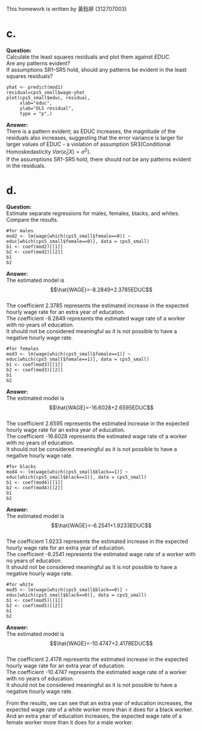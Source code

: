 This homework is written by  黃鈺婷 (312707003)
# c.  
**Question:**  
Calculate the least squares residuals and plot them against $EDUC$.  
Are any patterns evident?  
If assumptions SR1–SR5 hold, should any patterns be evident in the least squares residuals?
```{r}
yhat <- predict(mod1)
residual=cps5_small$wage-yhat 
plot(cps5_small$educ, residual, 
     xlab="educ", 
     ylab="OLS residual", 
     type = "p",)
```
  
  **Answer:**   
There is a pattern evident; as EDUC increases, the magnitude of the residuals also increases, suggesting that the error variance is larger for larger values of EDUC - a violation of assumption SR3(Conditional Homoskedasticity $Var(e_i|X)=\sigma^2$).  
If the assumptions SR1-SR5 hold, there should not be any patterns evident in the residuals.

# d.  
**Question:**  
Estimate separate regressions for males, females, blacks, and whites.  
Compare the results.
```{r}
#for males
mod2 <- lm(wage[which(cps5_small$female==0)] ~ educ[which(cps5_small$female==0)], data = cps5_small)
b1 <- coef(mod2)[[1]]
b2 <- coef(mod2)[[2]]
b1
b2
```
**Answer:**   
The estimated model is $$\hat{WAGE}=-8.2849+2.3785EDUC$$  
The coefficient 2.3785 represents the estimated increase in the expected hourly wage rate for an extra year of education.  
The coefficient -8.2849 represents the estimated wage rate of a worker with no years of education.  
It should not be considered meaningful as it is not possible to have a negative hourly wage rate.

```{r}
#for females
mod3 <- lm(wage[which(cps5_small$female==1)] ~ educ[which(cps5_small$female==1)], data = cps5_small)
b1 <- coef(mod3)[[1]]
b2 <- coef(mod3)[[2]]
b1
b2
```
**Answer:**  
The estimated model is $$\hat{WAGE}=-16.6028+2.6595EDUC$$  
The coefficient 2.6595 represents the estimated increase in the expected hourly wage rate for an extra year of education.  
The coefficient -16.6028 represents the estimated wage rate of a worker with no years of education.  
It should not be considered meaningful as it is not possible to have a negative hourly wage rate.

```{r}
#for blacks
mod4 <- lm(wage[which(cps5_small$black==1)] ~ educ[which(cps5_small$black==1)], data = cps5_small)
b1 <- coef(mod4)[[1]]
b2 <- coef(mod4)[[2]]
b1
b2
```
**Answer:**   
The estimated model is $$\hat{WAGE}=-6.2541+1.9233EDUC$$  
The coefficient 1.9233 represents the estimated increase in the expected hourly wage rate for an extra year of education.  
The coefficient -6.2541 represents the estimated wage rate of a worker with no years of education.  
It should not be considered meaningful as it is not possible to have a negative hourly wage rate.

```{r}
#for white
mod5 <- lm(wage[which(cps5_small$black==0)] ~ educ[which(cps5_small$black==0)], data = cps5_small)
b1 <- coef(mod5)[[1]]
b2 <- coef(mod5)[[2]]
b1
b2
```
**Answer:**   
The estimated model is $$\hat{WAGE}=-10.4747+2.4178EDUC$$  
The coefficient 2.4178 represents the estimated increase in the expected hourly wage rate for an extra year of education.  
The coefficient -10.4747 represents the estimated wage rate of a worker with no years of education.  
It should not be considered meaningful as it is not possible to have a negative hourly wage rate.  
  
  From the results, we can see that an extra year of education increases, the expected wage rate of a white worker more than it  does for a black  worker.  
And an extra year of education increases, the expected wage rate of a female worker more than it does for a male worker.
